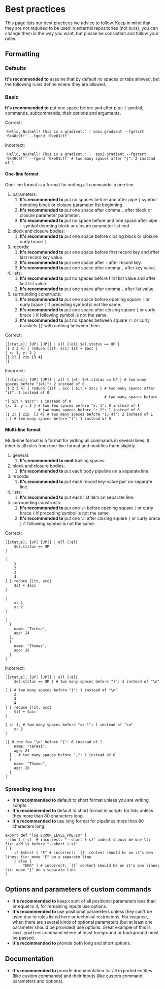 # Best practices

This page lists our best practices we advice to follow. Keep in mind that they are not required to be
used in external repositories (not ours), you can change them in the way you want,
but please be consistent and follow your rules.

## Formatting

### Defaults

**It's recommended to** assume that by default no spaces or tabs allowed, but the following rules define where they are allowed.

### Basic

**It's recommended to** put one space before and after pipe `|` symbol, commands, subcommands, their options and arguments.

Correct:

```nushell
'Hello, Nushell! This is a gradient.' | ansi gradient --fgstart '0x40c9ff' --fgend '0xe81cff'
```

Incorrect:

```nushell
'Hello, Nushell! This is a gradient.' |  ansi gradient --fgstart '0x40c9ff' --fgend '0xe81cff' # two many spaces after "|": 2 instead of 1
```

#### One-line format

One-line format is a format for writing all commands in one line.

1. parameters:
   1. **It's recommended to** put no spaces before and after pipe `|` symbol denoting block or closure parameter list beginning.
   2. **It's recommended to** put one space after comma `,` after block or closure parameter parameter.
   3. **It's recommended to** put no space before and one space after pipe `|` symbol denoting block or closure parameter list end.
2. block and closure bodies:
   1. **It's recommended to** put one space before closing block or closure curly brace `}`.
3. records:
   1. **It's recommended to** put one space before first record key and after last record key value.
   2. **It's recommended to** put one space after `:` after record key.
   3. **It's recommended to** put one space after comma `,` after key value.
4. lists:
   1. **It's recommended to** put no spaces before first list value and after last list value.
   2. **It's recommended to** put one space after comma `,` after list value.
5. surrounding constructs:
   1. **It's recommended to** put one space before opening square `[` or curly brace `{` if preceding symbol is not the same.
   2. **It's recommended to** put one space after closing square `]` or curly brace `}` if following symbol is not the same.
   3. **It's recommended to** put no spaces between square `[]` or curly brackets `{}` with nothing between them.

Correct:

```nushell
[[status]; [UP] [UP]] | all {|el| $el.status == UP }
[1 2 3 4] | reduce {|it, acc| $it + $acc }
{ x: 1, y: 2 }
[1 2] | zip [3 4]
[]
```

Incorrect:

```nushell
[[status]; [UP] [UP]] | all { |el| $el.status == UP } # two many spaces before "|el|": 2 instead of 0
[1 2 3 4] | reduce {|it , acc | $it + $acc } # two many spaces after "it": 1 instead of 0
                                             # two many spaces before "| $it + $acc": 1 instead of 0
{x: 1, y : 2 } # two few spaces before "x: 1": 0 instead of 1
               # two many spaces before ": 2": 1 instead of 0
[1 2] | zip  [3 4] # two many spaces before "[3 4]": 2 instead of 1
[ ] # two many spaces before "]": 1 instead of 0
```

#### Multi-line format

Multi-line format is a format for writing all commands in several lines. It inherits all rules from one-line format
and modifies them slightly.

1. general:
   1. **It's recommended to omit** trailing spaces.
2. block and closure bodies:
   1. **It's recommended to** put each body pipeline on a separate line.
3. records:
   1. **It's recommended to** put each record key-value pair on separate line.
4. lists:
   1. **It's recommended to** put each list item on separate line.
5. surrounding constructs:
   1. **It's recommended to** put one `\n` before opening square `[` or curly brace `{` if preceding symbol is not the same.
   2. **It's recommended to** put one `\n` after closing square `]` or curly brace `}` if following symbol is not the same.

Correct:

```nushell
[[status]; [UP] [UP]] | all {|el|
    $el.status == UP
}

[
    1
    2
    3
    4
] | reduce {|it, acc|
    $it + $acc
}

{
    x: 1,
    y: 2
}

[
  {
    name: "Teresa",
    age: 24
  },
  {
    name: "Thomas",
    age: 26
  }
]
```

Incorrect:

```nushell
[[status]; [UP] [UP]] | all {|el|
    $el.status == UP } # two many spaces before "}": 1 instead of "\n"

[ 1 # two many spaces before "1": 1 instead of "\n"
    2
    3
    4
] | reduce {|it, acc|
    $it + $acc
}

{ x: 1, # two many spaces before "x: 1": 1 instead of "\n"
    y: 2
}

[{ # two few "\n" before "{": 0 instead of 1
    name: "Teresa",
    age: 24
  } , # two many spaces before ",": 1 instead of 0
  {
    name: "Thomas",
    age: 26
  }
]
```

### Spreading long lines

- **It's recommended to** default to short format unless you are writing scripts.
- **It's recommended to** default to short format in scripts for lists unless they more than 80 characters long.
- **It's recommended to** use long format for pipelines more than 80 characters long.

```nushell
export def "log ERROR_LEVEL_PREFIX" [
--short (-s)  # incorrect: "--short (-s)" indent should be one \t; fix: add \t before "--short (-s)"
] {
    if $short { "E" # incorrect: `{}` content should be on it's own lines; fix: move "E" on a separate line
    } else {
        "ERR" } # incorrect: `{}` content should be on it's own lines; fix: move "}" on a separate line
}
```

## Options and parameters of custom commands

- **It's recommended to** keep count of all positional parameters less than or equal to 4, for remaining inputs use options.
- **It's recommended to** use positional parameters unless they can't be used due to rules listed here or technical restrictions.
  For instance, when there are several kinds of optional parameters (but at least one parameter should be provided)
  use options. Great example of this is `ansi gradient` command where at least foreground or background must be passed.
- **It's recommended to** provide both long and short options.

## Documentation

- **It's recommended to** provide documentation for all exported entities (like custom commands) and their
  inputs (like custom command parameters and options).
